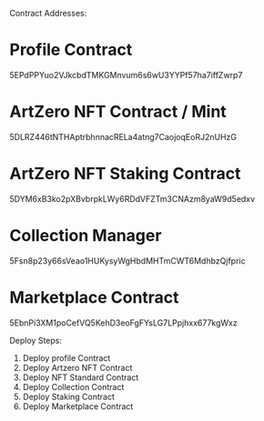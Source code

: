 Contract Addresses:

# Profile Contract
5EPdPPYuo2VJkcbdTMKGMnvum6s6wU3YYPf57ha7iffZwrp7

# ArtZero NFT Contract / Mint
5DLRZ446tNTHAptrbhnnacRELa4atng7CaojoqEoRJ2nUHzG

# ArtZero NFT Staking Contract
5DYM6xB3ko2pXBvbrpkLWy6RDdVFZTm3CNAzm8yaW9d5edxv

# Collection Manager
5Fsn8p23y66sVeao1HUKysyWgHbdMHTmCWT6MdhbzQjfpric

# Marketplace Contract
5EbnPi3XM1poCefVQ5KehD3eoFgFYsLG7LPpjhxx677kgWxz


Deploy Steps:
1. Deploy profile Contract
2. Deploy Artzero NFT Contract
3. Deploy NFT Standard Contract
4. Deploy Collection Contract
5. Deploy Staking Contract
6. Deploy Marketplace Contract
